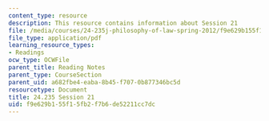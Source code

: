```yaml
---
content_type: resource
description: This resource contains information about Session 21
file: /media/courses/24-235j-philosophy-of-law-spring-2012/f9e629b155f15fb2f7b6de52211cc7dc_MIT24_235JS12_Session21.pdf
file_type: application/pdf
learning_resource_types:
- Readings
ocw_type: OCWFile
parent_title: Reading Notes
parent_type: CourseSection
parent_uid: a682fbe4-eaba-8b45-f707-0b877346bc5d
resourcetype: Document
title: 24.235 Session 21
uid: f9e629b1-55f1-5fb2-f7b6-de52211cc7dc
---
```

